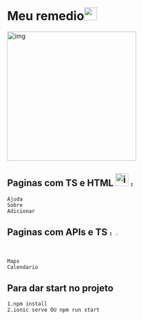 # Meu remedio<img height="30" src="https://cdn.pixabay.com/photo/2018/06/24/17/34/medical-3495036_960_720.png" /> 


<img src="https://blog.hariken.co/wp-content/uploads/2019/03/angularjs-logo.png" alt="img" style="width:300px;"/>


## Paginas com TS e HTML <img src="https://cdn.worldvectorlogo.com/logos/typescript.svg" alt="img" style="width:30px;"/> <img src="https://encrypted-tbn0.gstatic.com/images?q=tbn:ANd9GcSMRk3g9oapUnqAvZHc_zbRyHirzDKkBX-G3_nVEcPOE46ZBtrSvVL9eu8kC8EgFRMjgIE&usqp=CAU" alt="img" style="width:10px;"/>
    Ajuda
    Sobre
    Adicionar

## Paginas com APIs e TS <img src="https://cdn.pixabay.com/photo/2015/12/11/11/43/google-1088004_960_720.png" alt="img" style="width:10px;"/> <img src="https://cdn.worldvectorlogo.com/logos/typescript.svg" alt="img" style="width:1%"/>

    Maps
    Calendario

## Para dar start no projeto

    1.npm install
    2.ionic serve OU npm run start

